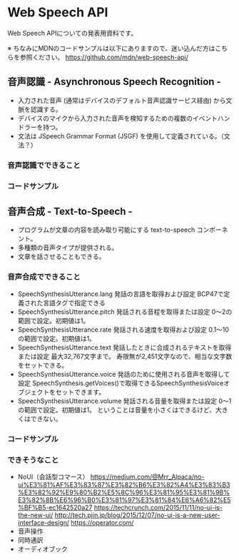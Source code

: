 # Web Speech API
Web Speech APIについての発表用資料です。

※ ちなみにMDNのコードサンプルは以下にありますので、迷い込んだ方はこちらを参照ください。
https://github.com/mdn/web-speech-api/

## 音声認識 - Asynchronous Speech Recognition -
- 入力された音声 (通常はデバイスのデフォルト音声認識サービス経由) から文脈を認識する。
- デバイスのマイクから入力された音声を検知するための複数のイベントハンドラーを持つ。
- 文法は JSpeech Grammar Format (JSGF) を使用して定義されている。（文法？）

### 音声認識でできること



### コードサンプル


## 音声合成 - Text-to-Speech -
- プログラムが文章の内容を読み取り可能にする text-to-speech コンポーネント。
- 多種類の音声タイプが提供される。
- 文章を話させることもできる。

### 音声合成でできること
- SpeechSynthesisUtterance.lang
発話の言語を取得および設定
BCP47で定義された言語タグで指定できる
- SpeechSynthesisUtterance.pitch
発話される音程を取得または設定
0〜2の範囲で設定。初期値は1。
- SpeechSynthesisUtterance.rate
発話される速度を取得および設定
0.1〜10の範囲で設定。初期値は1。
- SpeechSynthesisUtterance.text
発話したときに合成されるテキストを取得または設定
最大32,767文字まで。
寿限無が2,451文字なので、相当な文字数をセットできる。
- SpeechSynthesisUtterance.voice
発話のために使用される音声を取得して設定
SpeechSynthesis.getVoices()で取得できるSpeechSynthesisVoiceオブジェクトをセットできます。
- SpeechSynthesisUtterance.volume
発話される音量を取得または設定
0〜1の範囲で設定。初期値は1。
ということは音量を小さくはできるけど、大きくはできない。

### コードサンプル


### できそうなこと
- NoUI（会話型コマース）
https://medium.com/@Mrr_Alpaca/no-ui%E3%81%AF%E3%83%87%E3%82%B6%E3%82%A4%E3%83%B3%E3%82%92%E9%80%B2%E5%8C%96%E3%81%95%E3%81%9B%E3%82%8B%E6%96%B0%E3%81%97%E3%81%84%E6%A6%82%E5%BF%B5-ec1642520a27
https://techcrunch.com/2015/11/11/no-ui-is-the-new-ui/
http://tech.pjin.jp/blog/2015/12/07/no-ui-is-a-new-user-interface-design/
https://operator.com/
- 音声操作
- 同時通訳
- オーディオブック
